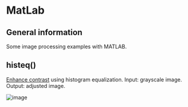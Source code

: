 # MatLab
## General information

Some image processing examples with MATLAB.

## histeq()

[Enhance contrast](hist_equalization.m 'histogram aligment') using histogram equalization. Input: grayscale image. Output: adjusted image.

![image](https://user-images.githubusercontent.com/102674126/206872575-7e59bf51-60af-48cb-b809-eb42a8d75adc.png)

